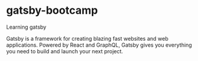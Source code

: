 # gatsby-bootcamp
Learning gatsby

Gatsby is a framework for creating blazing fast websites and web applications. Powered by React and GraphQL, Gatsby gives you everything you need to build and launch your next project.
